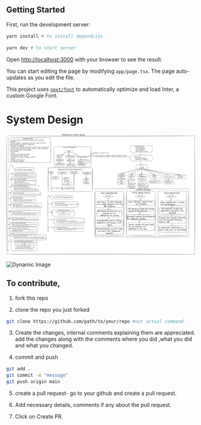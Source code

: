 ## Getting Started

First, run the development server:

```bash
yarn install # to install dependcies
```

```bash
yarn dev # to start server
```

Open [http://localhost:3000](http://localhost:3000) with your browser to see the result.

You can start editing the page by modifying `app/page.tsx`. The page auto-updates as you edit the file.

This project uses [`next/font`](https://nextjs.org/docs/basic-features/font-optimization) to automatically optimize and load Inter, a custom Google Font.

# System Design

![Image](images/light.png)

![Dynamic Image](PLACEHOLDER_IMAGE_PATH)

## To contribute,

1. fork this repo

2. clone the repo you just forked

```bash
git clone https://github.com/path/to/your/repo #not actual command
```

3. Create the changes, internal comments explaining them are appreciated.
   add the changes along with the comments where you did ,what you did and what you changed.

4. commit and push

```bash
git add .
git commit -m "message"
git push origin main
```

5. create a pull request- go to your github and create a pull request.

6. Add necessary details, comments if any about the pull request.

7. Click on Create PR.
